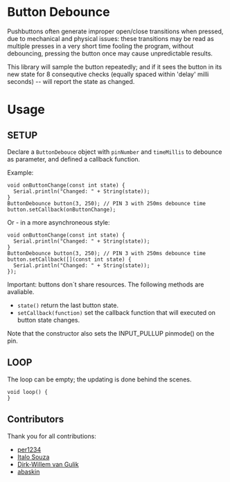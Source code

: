 # Button Debounce

 Pushbuttons often generate improper open/close transitions when pressed, due to mechanical and physical issues: these transitions may be read as multiple presses in a very short time fooling the program, without debouncing, pressing the button once may cause unpredictable results.

This library will sample the button repeatedly; and if it sees the button in its new state for 8 consequtive checks (equally spaced within 'delay' milli seconds) -- will report the state as changed.

 Usage
============

## SETUP


Declare a `ButtonDebouce` object with `pinNumber` and `timeMillis` to debounce as parameter, and defined a callback function.

Example:

```
void onButtonChange(const int state) {
  Serial.println("Changed: " + String(state));
}
ButtonDebounce button(3, 250); // PIN 3 with 250ms debounce time
button.setCallback(onButtonChange);
```

Or - in a more asynchroneous style:

```
void onButtonChange(const int state) {
  Serial.println("Changed: " + String(state));
}
ButtonDebounce button(3, 250); // PIN 3 with 250ms debounce time
button.setCallback([](const int state) {
  Serial.println("Changed: " + String(state));
});
```

Important: buttons don´t share resources. The following methods are avaliable.

* `state()` return the last button state.
* `setCallback(function)` set the callback function that will executed on button state changes.

Note that the constructor also sets the INPUT_PULLUP pinmode() on the pin.
## LOOP

The loop can be empty; the updating is done behind the scenes. 

```
void loop() {
}
```

## Contributors

Thank you for all contributions:

* [per1234](https://github.com/per1234)
* [Italo Souza](https://github.com/italosouza)
* [Dirk-Willem van Gulik](https://github.com/dirkx)
* [abaskin](https://github.com/abaskin)
